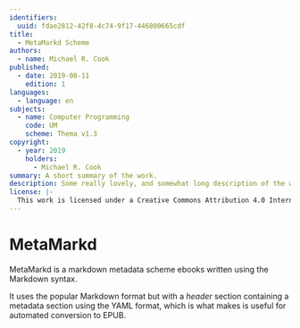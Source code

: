 ```yaml
---
identifiers:
  uuid: fdae2812-42f8-4c74-9f17-446800665cdf
title:
  - MetaMarkd Scheme
authors:
  - name: Michael R. Cook
published:
  - date: 2019-08-11
    edition: 1
languages:
  - language: en
subjects:
  - name: Computer Programming
    code: UM
    scheme: Thema v1.3
copyright:
  - year: 2019
    holders:
      - Michael R. Cook
summary: A short summary of the work.
description: Some really lovely, and somewhat long description of the work.
license: |-
  This work is licensed under a Creative Commons Attribution 4.0 International License.
---
```


# MetaMarkd

MetaMarkd is a markdown metadata scheme ebooks written using the Markdown syntax.

It uses the popular Markdown format but with a _header_ section containing a metadata section using the YAML format, which is what makes is useful for automated conversion to EPUB.
